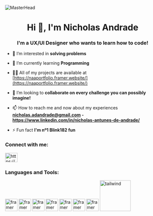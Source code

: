 ![MasterHead](https://64.media.tumblr.com/5378b15545e9f678c276c71d65c2332d/db4faccd3974c37c-80/s1280x1920/62af995ea18fbff1be7188e5221af897186db6b8.gif)
<h1 align="center">Hi 👋, I'm Nicholas Andrade</h1>
<h3 align="center">I'm a UX/UI Designer who wants to learn how to code!</h3>



- 👀 I’m interested in **solving problems**

- 🌱 I’m currently learning **Programming**

- 👨‍💻 All of my projects are available at [https://naaportfolio.framer.website/](https://naaportfolio.framer.website/)

- 💞️ I’m looking to **collaborate on every challenge you can possibly imagine!**

- 📫 How to reach me and now about my experiences **nicholas.adandrade@gmail.com - https://www.linkedin.com/in/nicholas-antunes-de-andrade/**

- ⚡ Fun fact **I'm nº1 Blink182 fun**

<h3 align="left">Connect with me:</h3>
<p align="left">
<a href="https://linkedin.com/in/https://www.linkedin.com/in/nicholas-antunes-de-andrade/" target="blank"><img align="center" src="https://raw.githubusercontent.com/rahuldkjain/github-profile-readme-generator/master/src/images/icons/Social/linked-in-alt.svg" alt="https://www.linkedin.com/in/nicholas-antunes-de-andrade/" height="30" width="40" /></a>
</p>

<h3 align="left">Languages and Tools:</h3>
<p align="left"> <img src="https://www.svgrepo.com/show/452207/framer.svg" alt="framer" width="40" height="40"> <img src="https://www.svgrepo.com/show/452202/figma.svg" alt="framer" width="40" height="40"> <img src="https://www.svgrepo.com/show/452228/html-5.svg" alt="framer" width="40" height="40"> <img src="https://www.svgrepo.com/show/452185/css-3.svg" alt="framer" width="40" height="40"> <img src="https://www.svgrepo.com/show/452045/js.svg" alt="framer" width="40" height="40"> <img src="https://drymerge.com/logos/svg/webflow.svg" alt="framer" width="40" height="40"> <img src="https://www.svgrepo.com/show/373968/photoshop.svg" alt="framer" width="40" height="40"> <img src="https://upload.wikimedia.org/wikipedia/commons/9/95/Tailwind_CSS_logo.svg" alt="tailwind" width="100" height="100">  </p> 

